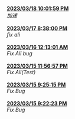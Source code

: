 <strong><ins>
2023/03/18 10:01:59 PM
</strong></ins><br><em>
加速
</em><br><br>
<strong><ins> 2023/03/17 8:38:00 PM </strong></ins><br><em> fix ali </em><br><br> <strong><ins> 2023/03/16 12:13:01 AM </strong></ins><br><em> Fix Ali bug </em><br><br> <strong><ins> 2023/03/15 11:56:57 PM </strong></ins><br><em> Fix Ali(Test) </em><br><br> <strong><ins> 2023/03/15 9:25:15 PM </strong></ins><br><em> Fix Bug </em><br><br> <strong><ins> 2023/03/15 9:22:23 PM </strong></ins><br><em> Fix Bug </em><br><br>
